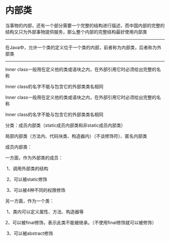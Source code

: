 # 内部类
当事物的内部，还有一个部分需要一个完整的结构进行描述，而中国内部的完整的结构又只为外部事物提供服务，那么整个内部的完整结构最好使用内部类

---
在Java中，允许一个类的定义位于一个类的内部，前者称为内部类，后者称为外部类

---
Inner class一般用在定义他的类或语块之内，在外部引用它时必须给出完整的名称

Inner class的名字不能与包含它的外部类类名相同



Inner class一般用在定义他的类或语块之内，在外部引用它时必须给出完整的名称

Inner class的名字不能与包含它的外部类类名相同

分类：成员内部类（static成员内部类和非static成员内部类）

局部内部类（方法内、代码块类、构造器内）（不谈修饰符）、匿名内部类



成员内部类：

一方面，作为外部类的成员：

​	1、调用外部类的结构

​	2、可以被static修饰

​	3、可以被4种不同的权限修饰

另一方面，作为一个类：

​	1、类内可以定义属性、方法、构造器等

​	2、可以被final修饰，表示此类不能被继承。（不使用final修饰就可以被修饰）

​	3、可以被abstract修饰